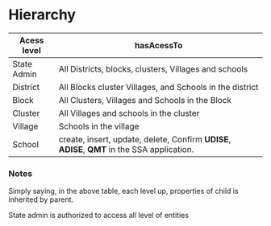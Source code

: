 # Hierarchy
| Acess level | hasAcessTo |
| -- | -- |
| State Admin | All Districts, blocks, clusters, Villages and schools |
| District | All Blocks cluster Villages, and Schools in the district |
| Block | All Clusters, Villages and Schools in the Block |
| Cluster | All Villages and schools in the cluster |
| Village | Schools in the village |
| School | create, insert, update, delete, Confirm **UDISE**, **ADISE**, **QMT** in the SSA application.  |

### Notes
Simply saying, in the above table, each level up, properties of child is inherited by parent.

State admin is authorized to access all level of entities
